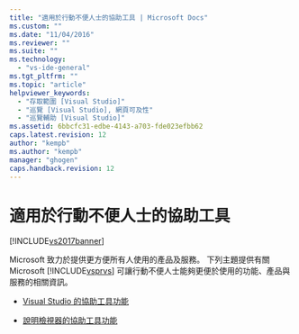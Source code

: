 ```yaml
---
title: "適用於行動不便人士的協助工具 | Microsoft Docs"
ms.custom: ""
ms.date: "11/04/2016"
ms.reviewer: ""
ms.suite: ""
ms.technology: 
  - "vs-ide-general"
ms.tgt_pltfrm: ""
ms.topic: "article"
helpviewer_keywords: 
  - "存取範圍 [Visual Studio]"
  - "巡覽 [Visual Studio], 網頁可及性"
  - "巡覽輔助 [Visual Studio]"
ms.assetid: 6bbcfc31-edbe-4143-a703-fde023efbb62
caps.latest.revision: 12
author: "kempb"
ms.author: "kempb"
manager: "ghogen"
caps.handback.revision: 12
---
```

# 適用於行動不便人士的協助工具
[!INCLUDE[vs2017banner](../../code-quality/includes/vs2017banner.md)]

Microsoft 致力於提供更方便所有人使用的產品及服務。  下列主題提供有關 Microsoft [!INCLUDE[vsprvs](../../code-quality/includes/vsprvs_md.md)] 可讓行動不便人士能夠更便於使用的功能、產品與服務的相關資訊。  
  
-   [Visual Studio 的協助工具功能](../../ide/reference/accessibility-features-of-visual-studio.md)  
  
-   [說明檢視器的協助工具功能](../../ide/accessibility-features-of-the-help-viewer.md)